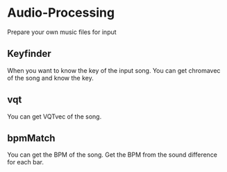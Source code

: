 # Audio-Processing
Prepare your own music files for input

## Keyfinder
When you want to know the key of the input song.
You can get chromavec of the song and know the key.

## vqt
You can get VQTvec of the song.

## bpmMatch
You can get the BPM of the song.
Get the BPM from the sound difference for each bar.
